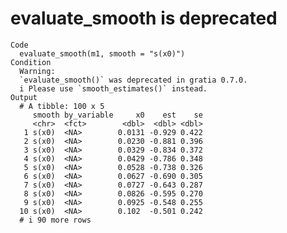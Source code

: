 # evaluate_smooth is deprecated

    Code
      evaluate_smooth(m1, smooth = "s(x0)")
    Condition
      Warning:
      `evaluate_smooth()` was deprecated in gratia 0.7.0.
      i Please use `smooth_estimates()` instead.
    Output
      # A tibble: 100 x 5
         smooth by_variable     x0    est    se
         <chr>  <fct>        <dbl>  <dbl> <dbl>
       1 s(x0)  <NA>        0.0131 -0.929 0.422
       2 s(x0)  <NA>        0.0230 -0.881 0.396
       3 s(x0)  <NA>        0.0329 -0.834 0.372
       4 s(x0)  <NA>        0.0429 -0.786 0.348
       5 s(x0)  <NA>        0.0528 -0.738 0.326
       6 s(x0)  <NA>        0.0627 -0.690 0.305
       7 s(x0)  <NA>        0.0727 -0.643 0.287
       8 s(x0)  <NA>        0.0826 -0.595 0.270
       9 s(x0)  <NA>        0.0925 -0.548 0.255
      10 s(x0)  <NA>        0.102  -0.501 0.242
      # i 90 more rows

